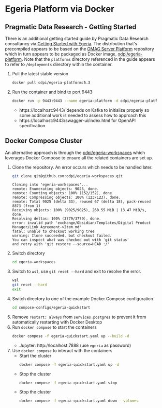 # Egeria Platform via Docker

## Pragmatic Data Research - Getting Started

There is an additional getting started guide by Pragmatic Data Research consultancy via [Getting Started with Egeria](https://getting-started-with-egeria.pdr-associates.com/introduction.html). The distribution that's precompiled appears to be based on the [OMAG Server Platform](https://github.com/odpi/egeria) repository which in turn appears to be packaged as Docker image, [odpi/egeria-platform](https://hub.docker.com/r/odpi/egeria-platform). Note that the `platforms` directory referenced in the guide appears to refer to `/deployments` directory within the container.

1. Pull the latest stable version
    ```bash
    docker pull odpi/egeria-platform:5.3
    ```
2. Run the container and bind to port 9443
    ```bash
    docker run -p 9443:9443 --name egeria-platform -d odpi/egeria-platform:5.3
    ```
    * https://localhost:9443/ depends on Kafka to initialize properly so some additional work is needed to assess how to approach this
    * https://localhost:9443/swagger-ui/index.html for OpenAPI specification

## Docker Compose Cluster

An alternative approach is through the [odpi/egeria-workspaces](https://github.com/odpi/egeria-workspaces) which leverages Docker Compose to ensure all the related containers are set up.

1. Clone the repository. An error occurs which needs to be handled later.
    ```bash
    git clone git@github.com:odpi/egeria-workspaces.git
    ```
    ```
    Cloning into 'egeria-workspaces'...
    remote: Enumerating objects: 9025, done.
    remote: Counting objects: 100% (152/152), done.
    remote: Compressing objects: 100% (123/123), done.
    remote: Total 9025 (delta 33), reused 67 (delta 18), pack-reused 8873 (from 1)
    Receiving objects: 100% (9025/9025), 268.55 MiB | 13.47 MiB/s, done.
    Resolving deltas: 100% (3779/3779), done.
    error: invalid path 'exchange/Obsidian/Templates/Digital Product Manager/Link_Agreement->Item.md'
    fatal: unable to checkout working tree
    warning: Clone succeeded, but checkout failed.
    You can inspect what was checked out with 'git status'
    and retry with 'git restore --source=HEAD :/'
    ```
2. Switch directory
    ```bash
    cd egeria-workspaces
    ```
3. Switch to `wsl`, use `git reset --hard` and exit to resolve the error.
    ```bash
    wsl
    git reset --hard
    exit
    ```
4. Switch directory to one of the example Docker Compose configuration
    ```bash
    cd compose-configs/egeria-quickstart
    ```
5. Remove `restart: always` from `services.postgres` to prevent it from automatically restarting with Docker Desktop
6. Run `docker compose` to start the containers
    ```bash
    docker compose -f egeria-quickstart.yaml up --build -d
    ```
    * Jupyter: http://localhost:7888 (use `egeria` as password)
7. Use `docker compose` to interact with the containers
    * Start the cluster
        ```bash
        docker compose -f egeria-quickstart.yaml up -d
        ```
    * Stop the cluster
        ```bash
        docker compose -f egeria-quickstart.yaml stop
        ```
    * Stop the cluster
        ```bash
        docker compose -f egeria-quickstart.yaml down --volumes
        ```
